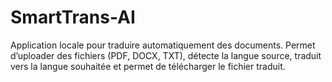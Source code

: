 # SmartTrans-AI
Application locale pour traduire automatiquement des documents. Permet d’uploader des fichiers (PDF, DOCX, TXT), détecte la langue source, traduit vers la langue souhaitée et permet de télécharger le fichier traduit.
